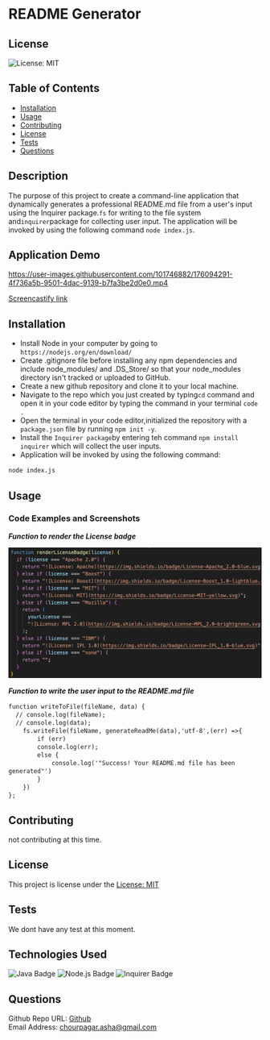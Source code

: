 # README Generator
## License
![License: MIT](https://img.shields.io/badge/License-MIT-yellow.svg)
## Table of Contents
- [Installation](#installation)
- [Usage](#usage)
- [Contributing](#contributing)
- [License](#license)
- [Tests](#tests)
- [Questions](#questions)
## Description
The purpose of this project to create a command-line application that dynamically generates a professional README.md file from a user's input using the Inquirer package.`fs` for writing to the file system and`inquirer`package for collecting user input.
The application will be invoked by using the following command `node index.js`.

## Application Demo

https://user-images.githubusercontent.com/101746882/176094291-4f736a5b-9501-4dac-9139-b7fa3be2d0e0.mp4

[Screencastify link](https://watch.screencastify.com/v/8YHL2N1DO9mlslHe7GUa)

## Installation
* Install Node in your computer by going to `https://nodejs.org/en/download/`
* Create .gitignore file before installing any npm dependencies and include node_modules/ and .DS_Store/ so that your node_modules directory isn't tracked or uploaded to GitHub.
* Create a new github repository and clone it to your local machine.
* Navigate to the repo which you just created by typing`cd` command  and open it in your code editor by typing the command in your terminal `code .`
* Open the terminal in your code editor,initialized the repository with a `package.json` file by running `npm init -y`.
* Install the `Inquirer package`by entering teh command `npm install inquirer` which will collect the user inputs.
* Application will be invoked by using the following command:
```bash
node index.js
```
## Usage
### Code Examples and Screenshots
***Function to render the License badge***

<img src = "./assets/screenshot.png">

***Function to write the user input to the README.md file***
```
function writeToFile(fileName, data) {
  // console.log(fileName);
  // console.log(data);
    fs.writeFile(fileName, generateReadMe(data),'utf-8',(err) =>{
        if (err)
        console.log(err);
        else {
            console.log('"Success! Your README.md file has been generated"')
        }
    })
};
```

## Contributing
not contributing at this time.
## License
This project is license under the [License: MIT](https://opensource.org/licenses/MIT)
## Tests
We dont have any test at this moment.
## Technologies Used
![Java Badge](https://img.shields.io/badge/language-Javascript-blue.svg)
![Node.js Badge](https://img.shields.io/badge/language-Node-yellow.svg)
![Inquirer Badge](https://img.shields.io/badge/language-Inquirer-orange.svg)

## Questions
Github Repo URL: [Github](https://github.com/ashachakre0906)<br>
Email Address: chourpagar.asha@gmail.com

